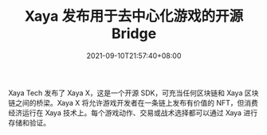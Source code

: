 ﻿---
title: "Xaya 发布用于去中心化游戏的开源 Bridge"
date: 2021-09-10T21:57:40+08:00
lastmod: 2021-09-10T16:45:40+08:00
draft: false
authors: ["Gillian"]
description: "Xaya Tech 发布了 Xaya X，这是一个开源 SDK，可充当任何区块链和 Xaya 区块链之间的桥梁。Xaya X 将允许游戏开发者在一条链上发布有价值的 NFT，但消费经济运行在 Xaya 技术上。每个游戏动作、交易或战术选择都可以通过 Xaya 进行存储和验证。"
featuredImage: "xaya-releases-open-source-bridge-for-decentralized-gaming.png"
tags: ["Virtual World","虚拟世界","Play to Earn"]
categories: ["news"]
news: ["虚拟世界"]
weight: 
lightgallery: true
pinned: false
recommend: false
recommend1: false
---

Xaya Tech 发布了 Xaya X，这是一个开源 SDK，可充当任何区块链和 Xaya 区块链之间的桥梁。Xaya X 将允许游戏开发者在一条链上发布有价值的 NFT，但消费经济运行在 Xaya 技术上。每个游戏动作、交易或战术选择都可以通过 Xaya 进行存储和验证。

<!--more-->

